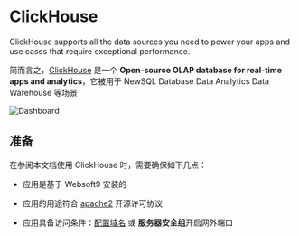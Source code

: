 # ClickHouse

ClickHouse supports all the data sources you need to power your apps and use cases that require exceptional performance.

简而言之，[ClickHouse](https://clickhouse.com/) 是一个 **Open-source OLAP database for real-time apps and analytics**，它被用于 NewSQL Database Data Analytics Data Warehouse  等场景


![Dashboard](https://libs.websoft9.com/Websoft9/DocsPicture/zh/clickhouse/clickhouse-gui-websoft9.png)


## 准备

在参阅本文档使用 ClickHouse 时，需要确保如下几点：

- 应用是基于 Websoft9 安装的

- 应用的用途符合 [apache2](https://opensource.org/licenses/Apache-2.0) 开源许可协议

- 应用具备访问条件：[配置域名](./guide/appsetdomain) 或 **服务器安全组**开启网外端口